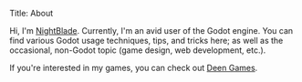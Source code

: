 Title: About

Hi, I'm [NightBlade](https://twitter.com/nightblade99). Currently, I'm an avid user of the Godot engine. You can find various Godot usage techniques, tips, and tricks here; as well as the occasional, non-Godot topic (game design, web development, etc.).

If you're interested in my games, you can check out [Deen Games](https://deengames.com).